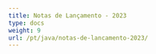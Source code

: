 ```yaml
---
title: Notas de Lançamento - 2023
type: docs
weight: 9
url: /pt/java/notas-de-lancamento-2023/
---
```

